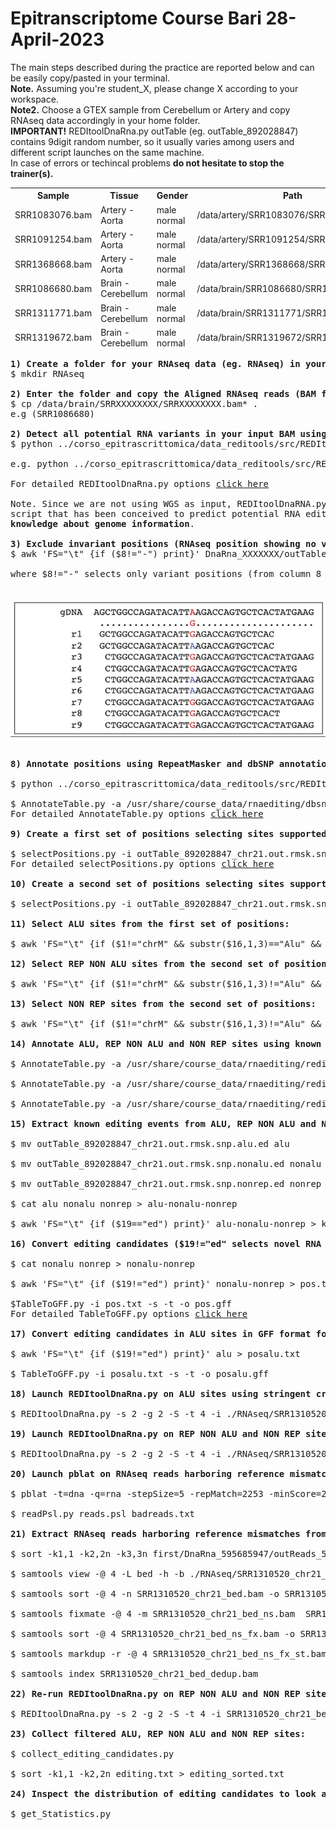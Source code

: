 # Epitranscriptome Course Bari 28-April-2023 
<p> 
The main steps described during the practice are reported below and can be easily copy/pasted in your terminal.<br>
<b>Note.</b> Assuming you're student_X, please change X according to your workspace.<br>
<b>Note2.</b> Choose a GTEX sample from Cerebellum or Artery and copy RNAseq data accordingly in your home folder.<br>
<b>IMPORTANT!</b> REDItoolDnaRna.py outTable (eg. outTable_892028847) contains 9digit random number, so it usually varies among users and different script launches on the same machine.<br>
  In case of errors or techincal problems <b>do not hesitate to stop the trainer(s).</b>
<div align="center">
<table>
<thead>
<th>Sample</th>
<th>Tissue</th>
<th>Gender</th>
<th>Path</th>
<tr>
<td>SRR1083076.bam</td>
<td>Artery - Aorta</td>
<td>male normal</td> 
<td>/data/artery/SRR1083076/SRR1083076.bam/</td>
</tr>
<tr>
<td>SRR1091254.bam</td>
<td>Artery - Aorta</td>
<td>male normal</td>
<td>/data/artery/SRR1091254/SRR1091254.bam</td>
</tr>
<tr>
<td>SRR1368668.bam</td>
<td>Artery - Aorta</td>
<td>male normal</td>
<td>/data/artery/SRR1368668/SRR1368668.bam</td>
</tr>
<tr>
<td>SRR1086680.bam</td>
<td>Brain - Cerebellum</td>
<td>male normal</td>
<td>/data/brain/SRR1086680/SRR1086680.bam</td>
</tr>
<tr>
<td>SRR1311771.bam</td>
<td>Brain - Cerebellum</td>
<td>male normal</td>
<td>/data/brain/SRR1311771/SRR1311771.bam</td>
</tr>
</tr>
<tr>
<td>SRR1319672.bam</td>
<td>Brain - Cerebellum</td>
<td>male normal</td>
<td>/data/brain/SRR1319672/SRR1319672.bam</td>
</tr>  
</thead>
</table>
</div>
</p>

<pre>
<b>1) Create a folder for your RNAseq data (eg. RNAseq) in your home folder (eg. student_X)</b>
$ mkdir RNAseq

<b>2) Enter the folder and copy the Aligned RNAseq reads (BAM format) from /data to it</b>
$ cp /data/brain/SRRXXXXXXXX/SRRXXXXXXXX.bam* .
e.g (SRR1086680)

<b>2) Detect all potential RNA variants in your input BAM using the REDItoolDnaRNA.py script:</b>
$ python ../corso_epitrascrittomica/data_reditools/src/REDItools/main/REDItoolDnaRna.py -o /home/student_<b>X</b>/RNAseq -i /home/student_<b>X</b>/RNAseq/SRRXXXXXXX.bam -f /data/annotations/GRCh37.primary_assembly.genome.fa -t 4 -c 0,1 -m 0,255 -v 1 -q 0,30 -e -n 0.0 -N 0.0 -u -l -p

e.g. python ../corso_epitrascrittomica/data_reditools/src/REDItools/main/REDItoolDnaRna.py -o /home/student_7/RNAseq -i /home/student_7/RNAseq/SRR1319672.bam -f /data/annotations/GRCh37.primary_assembly.genome.fa -t 4 -c 0,1 -m 0,255 -v 1 -q 0,30 -e -n 0.0 -N 0.0 -u -l -p

For detailed REDItoolDnaRna.py options <a href="https://github.com/BioinfoUNIBA/REDItools/blob/master/README_1.md#reditooldnarna-py">click here</a>

Note. Since we are not using WGS as input, REDItoolDnaRNA.py will work as REDItoolDenovo.py, another Reditools package <br>script that has been conceived to predict potential RNA editing events using <b>RNA-Seq data alone and without any a priori <br>knowledge about genome information</b>.

<b>3) Exclude invariant positions (RNAseq position showing no variations respect to the genome reference):</b>
$ awk 'FS="\t" {if ($8!="-") print}' DnaRna_XXXXXXX/outTable_XXXXXX > outTable_XXXXXX.out

where $8!="-" selects only variant positions (from column 8 of the output table)

<div align="center">
<img src="img4.png"></img>
</div>

<b>8) Annotate positions using RepeatMasker and dbSNP annotations:</b>

$ python ../corso_epitrascrittomica/data_reditools/src/REDItools/accessory/AnnotateTable.py -a /data/annotations/rmsk.sorted.gtf.gz -n rmsk -i outTable_XXXXXX.out -o outTable_XXXXXX.out.out.rmsk -u

$ AnnotateTable.py -a /usr/share/course_data/rnaediting/dbsnp/snp151_chr21.sorted.gtf.gz -n snp151 -n snp151 -i outTable_892028847_chr21.out.rmsk -o outTable_892028847_chr21.out.rmsk.snp -u
For detailed AnnotateTable.py options <a href="https://github.com/BioinfoUNIBA/REDItools/blob/master/README_1.md#annotatetable-py">click here</a>

<b>9) Create a first set of positions selecting sites supported by at least five RNAseq reads and a single mismatch:</b>

$ selectPositions.py -i outTable_892028847_chr21.out.rmsk.snp -c 5 -v 1 -f 0.0 -o outTable_892028847_chr21.out.rmsk.snp.sel1
For detailed selectPositions.py options <a href="https://github.com/BioinfoUNIBA/REDItools/blob/master/README_1.md#selectpositions-py">click here</a>

<b>10) Create a second set of positions selecting sites supported by ≥10 RNAseq reads, three mismatches and minimum editing frequency of 0.1: </b>

$ selectPositions.py -i outTable_892028847_chr21.out.rmsk.snp -c 10 -v 3 -f 0.1  -o outTable_892028847_chr21.out.rmsk.snp.sel2

<b>11) Select ALU sites from the first set of positions:</b>

$ awk 'FS="\t" {if ($1!="chrM" && substr($16,1,3)=="Alu" && $17=="-" && $8!="-" && $10>=10 && $13=="-") print}' outTable_892028847_chr21.out.rmsk.snp.sel1 > outTable_892028847_chr21.out.rmsk.snp.alu

<b>12) Select REP NON ALU sites from the second set of positions, excluding sites in Simple repeats or Low complexity regions:</b>

$ awk 'FS="\t" {if ($1!="chrM" && substr($16,1,3)!="Alu" && $15!="-" && $15!="Simple_repeat" && $15!="Low_complexity" && $17=="-" && $8!="-" && $10>=10 && $14<=0.05 && $9>=0.1) print}' outTable_892028847_chr21.out.rmsk.snp.sel2 > outTable_892028847_chr21.out.rmsk.snp.nonalu

<b>13) Select NON REP sites from the second set of positions:</b>

$ awk 'FS="\t" {if ($1!="chrM" && substr($16,1,3)!="Alu" && $15=="-" && $17=="-" && $8!="-" && $10>=10 && $14<=0.05 && $9>=0.1) print}' outTable_892028847_chr21.out.rmsk.snp.sel2 > outTable_892028847_chr21.out.rmsk.snp.nonrep

<b>14) Annotate ALU, REP NON ALU and NON REP sites using known editing events from REDIportal:</b>

$ AnnotateTable.py -a /usr/share/course_data/rnaediting/rediportal/atlas.gtf.gz -n ed -k R  -c 1 -i outTable_892028847_chr21.out.rmsk.snp.alu -o outTable_892028847_chr21.out.rmsk.snp.alu.ed -u

$ AnnotateTable.py -a /usr/share/course_data/rnaediting/rediportal/atlas.gtf.gz -n ed -k R  -c 1 -i outTable_892028847_chr21.out.rmsk.snp.nonalu -o outTable_892028847_chr21.out.rmsk.snp.nonalu.ed -u

$ AnnotateTable.py -a /usr/share/course_data/rnaediting/rediportal/atlas.gtf.gz -n ed -k R  -c 1 -i outTable_892028847_chr21.out.rmsk.snp.nonrep -o outTable_892028847_chr21.out.rmsk.snp.nonrep.ed -u

<b>15) Extract known editing events from ALU, REP NON ALU and NON REP sites:</b>

$ mv outTable_892028847_chr21.out.rmsk.snp.alu.ed alu

$ mv outTable_892028847_chr21.out.rmsk.snp.nonalu.ed nonalu

$ mv outTable_892028847_chr21.out.rmsk.snp.nonrep.ed nonrep

$ cat alu nonalu nonrep > alu-nonalu-nonrep

$ awk 'FS="\t" {if ($19=="ed") print}' alu-nonalu-nonrep > knownEditing 

<b>16) Convert editing candidates ($19!="ed" selects novel RNA editing events.) in REP NON ALU and NON REP sites in GFF format for further filtering:</b>

$ cat nonalu nonrep > nonalu-nonrep

$ awk 'FS="\t" {if ($19!="ed") print}' nonalu-nonrep > pos.txt

$TableToGFF.py -i pos.txt -s -t -o pos.gff
For detailed TableToGFF.py options <a href="https://github.com/BioinfoUNIBA/REDItools/blob/master/README_1.md#tabletogff-py-new-in-version-1-0-3">click here</a>

<b>17) Convert editing candidates in ALU sites in GFF format for further filtering:</b>

$ awk 'FS="\t" {if ($19!="ed") print}' alu > posalu.txt

$ TableToGFF.py -i posalu.txt -s -t -o posalu.gff

<b>18) Launch REDItoolDnaRna.py on ALU sites using stringent criteria to recover potential editing candidates:</b>

$ REDItoolDnaRna.py -s 2 -g 2 -S -t 4 -i ./RNAseq/SRR1310520_chr21_Aligned.sortedByCoord.out.bam -f /usr/share/course_data/rnaediting/hg19ref/GRCh37.primary_assembly.genome.fa -c 5,5 -q 30,30 -m 255,255 -O 5,5 -p -u -a 11-6 -l -v 1 -n 0.0 -e -T posalu.sorted.gff.gz -w /usr/share/course_data/rnaediting/Gencode_annotation/gencode.v30lift37.chr21.splicesites.txt -k /usr/share/course_data/rnaediting/hg19ref/nochr -R -o firstalu

<b>19) Launch REDItoolDnaRna.py on REP NON ALU and NON REP sites using stringent criteria to recover RNAseq reads harboring reference mismatches:</b>

$ REDItoolDnaRna.py -s 2 -g 2 -S -t 4 -i ./RNAseq/SRR1310520_chr21_Aligned.sortedByCoord.out.bam -f /usr/share/course_data/rnaediting/hg19ref/GRCh37.primary_assembly.genome.fa -c 10,10 -q 30,30 -m 255,255 -O 5,5 -p -u -a 11-6 -l -v 3 -n 0.1 -e -T pos.sorted.gff.gz -w /usr/share/course_data/rnaediting/Gencode_annotation/gencode.v30lift37.chr21.splicesites.txt -k /usr/share/course_data/rnaediting/hg19ref/nochr --reads -R --addP -o first

<b>20) Launch pblat on RNAseq reads harboring reference mismatches from previous step and select multimapping reads:</b>

$ pblat -t=dna -q=rna -stepSize=5 -repMatch=2253 -minScore=20 -minIdentity=0 /usr/share/course_data/rnaediting/hg19ref/GRCh37.primary_assembly.genome.fa first/DnaRna_304977045/outReads_304977045 reads.psl

$ readPsl.py reads.psl badreads.txt

<b>21) Extract RNAseq reads harboring reference mismatches from Step 19 and remove duplicates:</b>
  
$ sort -k1,1 -k2,2n -k3,3n first/DnaRna_595685947/outReads_595685947 | mergeBed > bed 

$ samtools view -@ 4 -L bed -h -b ./RNAseq/SRR1310520_chr21_Aligned.sortedByCoord.out.bam > SRR1310520_chr21_bed.bam

$ samtools sort -@ 4 -n SRR1310520_chr21_bed.bam -o SRR1310520_chr21_bed_ns.bam 

$ samtools fixmate -@ 4 -m SRR1310520_chr21_bed_ns.bam  SRR1310520_chr21_bed_ns_fx.bam 

$ samtools sort -@ 4 SRR1310520_chr21_bed_ns_fx.bam -o SRR1310520_chr21_bed_ns_fx_st.bam

$ samtools markdup -r -@ 4 SRR1310520_chr21_bed_ns_fx_st.bam SRR1310520_chr21_bed_dedup.bam

$ samtools index SRR1310520_chr21_bed_dedup.bam

<b>22) Re-run REDItoolDnaRna.py on REP NON ALU and NON REP sites using stringent criteria, deduplicated reads and mis-mapping info:</b>

$ REDItoolDnaRna.py -s 2 -g 2 -S -t 4 -i SRR1310520_chr21_bed_dedup.bam -f /usr/share/course_data/rnaediting/hg19ref/GRCh37.primary_assembly.genome.fa -c 10,10 -q 30,30 -m 255,255 -O 5,5 -p -u -a 11-6 -l -v 3 -n 0.1 -e -T pos.sorted.gff.gz -w /usr/share/course_data/rnaediting/Gencode_annotation/gencode.v30lift37.chr21.splicesites.txt -R -k /usr/share/course_data/rnaediting/hg19ref/nochr -b badreads.txt --rmIndels -o second
  
<b>23) Collect filtered ALU, REP NON ALU and NON REP sites:</b>

$ collect_editing_candidates.py

$ sort -k1,1 -k2,2n editing.txt > editing_sorted.txt

<b>24) Inspect the distribution of editing candidates to look at A-to-I enrichment: </b>

$ get_Statistics.py
  
